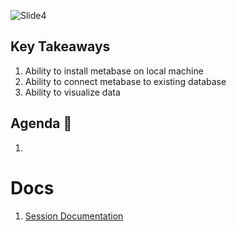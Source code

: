 ![Slide4](https://user-images.githubusercontent.com/80503666/133423787-84d47457-941d-4d50-a16f-d01a07300c77.jpeg)

## Key Takeaways

1. Ability to install metabase on local machine
2. Ability to connect metabase to existing database
3. Ability to visualize data

## Agenda 📖
1. 

# Docs
1. [Session Documentation](https://github.com/Samagra-Development/X-Series/blob/main/X4/SessionDoc.md)


